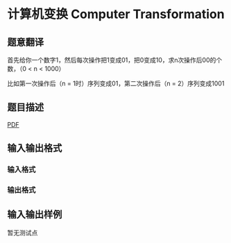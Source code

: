 # 计算机变换 Computer Transformation

## 题意翻译

首先给你一个数字1，然后每次操作把1变成01，把0变成10，求n次操作后00的个数，（0 < n < 1000）

比如第一次操作后（n = 1时）序列变成01，第二次操作后（n = 2）序列变成1001

## 题目描述

[problemUrl]: https://uva.onlinejudge.org/index.php?option=com_onlinejudge&Itemid=8&category=825&page=show_problem&problem=4522

[PDF](https://uva.onlinejudge.org/external/16/p1647.pdf)

## 输入输出格式

### 输入格式

### 输出格式

## 输入输出样例

暂无测试点

